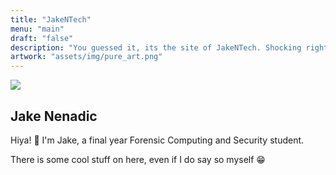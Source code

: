 ```yaml
---
title: "JakeNTech"
menu: "main"
draft: "false"
description: "You guessed it, its the site of JakeNTech. Shocking right?"
artwork: "assets/img/pure_art.png"
---
```

<div class="center_box">
    <img src="/assets/img/new_phone_who_dis.jpg" id="POV">
    <h2>Jake Nenadic</h2>
    <p>Hiya! &#128075; I'm Jake, a final year Forensic Computing and Security student.</p>
    <p>There is some cool stuff on here, even if I do say so myself &#128513;</p>
</div>